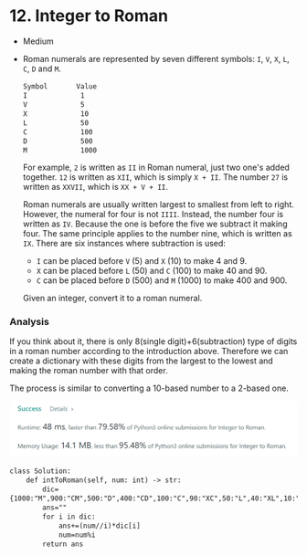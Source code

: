 # 12. Integer to Roman

* Medium
*   Roman numerals are represented by seven different symbols: `I`, `V`, `X`, `L`, `C`, `D` and `M`.

    ```
    Symbol       Value
    I             1
    V             5
    X             10
    L             50
    C             100
    D             500
    M             1000
    ```

    For example, `2` is written as `II` in Roman numeral, just two one's added together. `12` is written as `XII`, which is simply `X + II`. The number `27` is written as `XXVII`, which is `XX + V + II`.

    Roman numerals are usually written largest to smallest from left to right. However, the numeral for four is not `IIII`. Instead, the number four is written as `IV`. Because the one is before the five we subtract it making four. The same principle applies to the number nine, which is written as `IX`. There are six instances where subtraction is used:

    * `I` can be placed before `V` (5) and `X` (10) to make 4 and 9.&#x20;
    * `X` can be placed before `L` (50) and `C` (100) to make 40 and 90.&#x20;
    * `C` can be placed before `D` (500) and `M` (1000) to make 400 and 900.

    Given an integer, convert it to a roman numeral.

### Analysis

If you think about it, there is only 8(single digit)+6(subtraction) type of digits in a roman number according to the introduction above. Therefore we can create a dictionary with these digits from the largest to the lowest and making the roman number with that order.&#x20;

The process is similar to converting a 10-based number to a 2-based one.&#x20;

![](<../.gitbook/assets/image (18) (1) (1) (1) (1) (1).png>)

```
class Solution:
    def intToRoman(self, num: int) -> str:
        dic={1000:"M",900:"CM",500:"D",400:"CD",100:"C",90:"XC",50:"L",40:"XL",10:"X",9:"IX",5:"V",4:"IV",1:"I"}
        ans=""
        for i in dic:
            ans+=(num//i)*dic[i]
            num=num%i
        return ans
```
